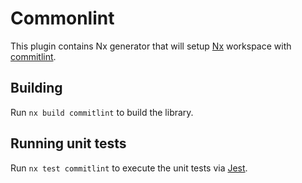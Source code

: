 # Commonlint

This plugin contains Nx generator that will setup [Nx](https://nx.dev/) workspace with [commitlint](https://github.com/conventional-changelog/commitlint).

## Building

Run `nx build commitlint` to build the library.

## Running unit tests

Run `nx test commitlint` to execute the unit tests via [Jest](https://jestjs.io).
